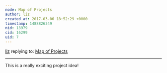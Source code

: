 ```yaml
---
node: Map of Projects
author: liz
created_at: 2017-03-06 18:52:29 +0000
timestamp: 1488826349
nid: 13979
cid: 16299
uid: 7
---
```




[liz](../profile/liz) replying to: [Map of Projects](../notes/mridulnagpal/03-01-2017/map-of-projects)

----
This is a really exciting project idea!